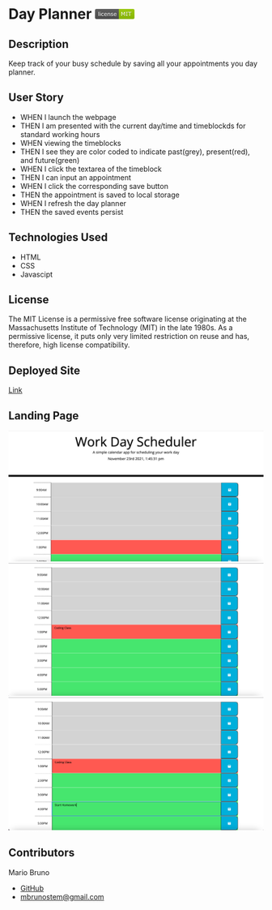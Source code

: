 # Day Planner ![License](./assets/images/LicenseMIT.png)

## Description
Keep track of your busy schedule by saving all your appointments you day planner.

## User Story
- WHEN I launch the webpage
- THEN I am presented with the current day/time and timeblockds for standard working hours
- WHEN viewing the timeblocks
- THEN I see they are color coded to indicate past(grey), present(red), and future(green)
- WHEN I click the textarea of the timeblock
- THEN I can input an appointment
- WHEN I click the corresponding save button
- THEN the appointment is saved to local storage
- WHEN I refresh the day planner
- THEN the saved events persist

## Technologies Used
- HTML
- CSS
- Javascipt

## License
The MIT License is a permissive free software license originating at the Massachusetts Institute of Technology (MIT) in the late 1980s. As a permissive license, it puts only very limited restriction on reuse and has, therefore, high license compatibility.

## Deployed Site
[Link](https://mbrunostem.github.io/day-planner/)

## Landing Page
![Deployed site landing page](./assets/images/landing-page.png)
![Deployed site landing page](./assets/images/landing-page-2.png)
![Deployed site landing page](./assets/images/landing-page-3.png)

## Contributors
Mario Bruno
* [GitHub](https://github.com/MBrunoStem)
* mbrunostem@gmail.com